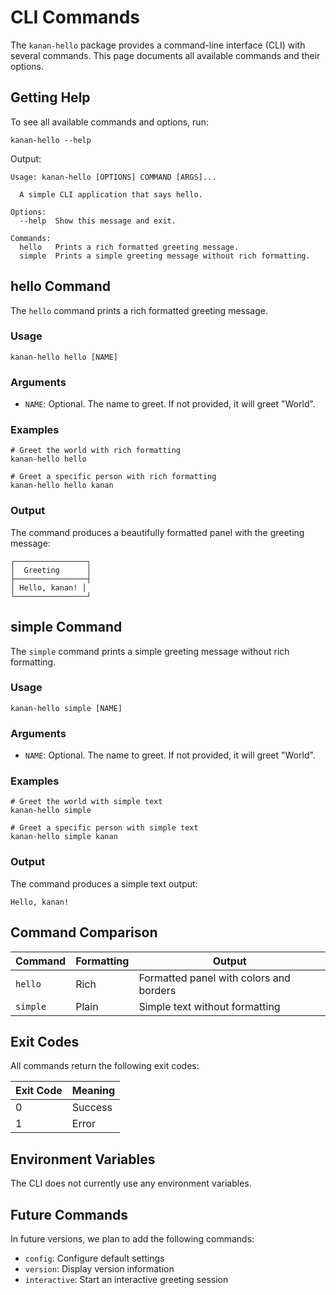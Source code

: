 # CLI Commands

The `kanan-hello` package provides a command-line interface (CLI) with several commands. This page documents all available commands and their options.

## Getting Help

To see all available commands and options, run:

```
kanan-hello --help
```

Output:
```
Usage: kanan-hello [OPTIONS] COMMAND [ARGS]...

  A simple CLI application that says hello.

Options:
  --help  Show this message and exit.

Commands:
  hello   Prints a rich formatted greeting message.
  simple  Prints a simple greeting message without rich formatting.
```

## hello Command

The `hello` command prints a rich formatted greeting message.

### Usage

```
kanan-hello hello [NAME]
```

### Arguments

- `NAME`: Optional. The name to greet. If not provided, it will greet "World".

### Examples

```
# Greet the world with rich formatting
kanan-hello hello

# Greet a specific person with rich formatting
kanan-hello hello kanan
```

### Output

The command produces a beautifully formatted panel with the greeting message:

```
┌────────────────┐
│  Greeting      │
├────────────────┤
│ Hello, kanan! │
└────────────────┘
```

## simple Command

The `simple` command prints a simple greeting message without rich formatting.

### Usage

```
kanan-hello simple [NAME]
```

### Arguments

- `NAME`: Optional. The name to greet. If not provided, it will greet "World".

### Examples

```
# Greet the world with simple text
kanan-hello simple

# Greet a specific person with simple text
kanan-hello simple kanan
```

### Output

The command produces a simple text output:

```
Hello, kanan!
```

## Command Comparison

| Command | Formatting | Output |
|---------|------------|--------|
| `hello` | Rich       | Formatted panel with colors and borders |
| `simple` | Plain      | Simple text without formatting |

## Exit Codes

All commands return the following exit codes:

| Exit Code | Meaning |
|-----------|---------|
| 0         | Success |
| 1         | Error   |

## Environment Variables

The CLI does not currently use any environment variables.

## Future Commands

In future versions, we plan to add the following commands:

- `config`: Configure default settings
- `version`: Display version information
- `interactive`: Start an interactive greeting session